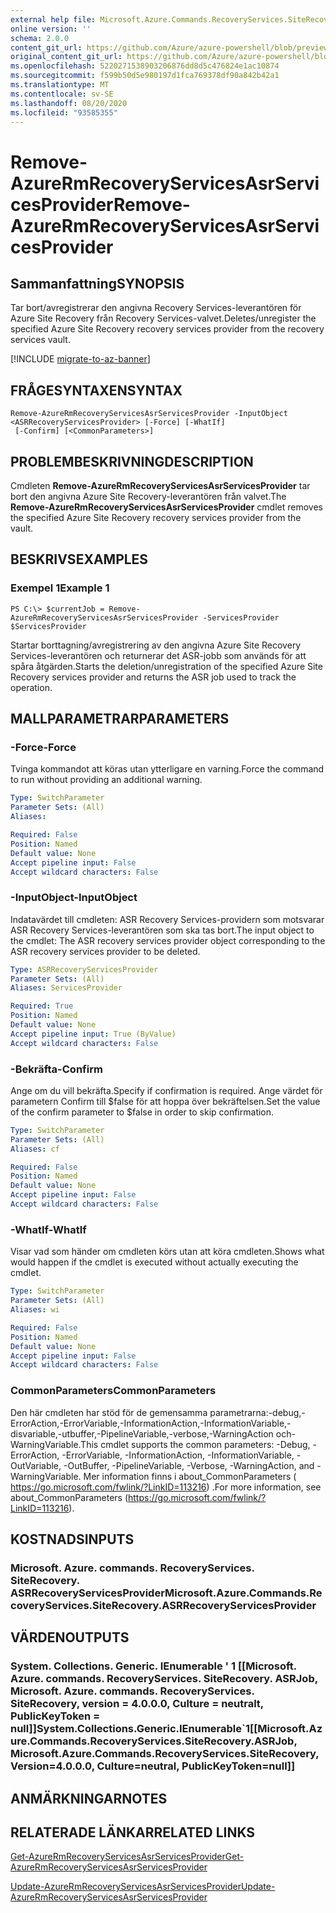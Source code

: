 ```yaml
---
external help file: Microsoft.Azure.Commands.RecoveryServices.SiteRecovery.dll-Help.xml
online version: ''
schema: 2.0.0
content_git_url: https://github.com/Azure/azure-powershell/blob/preview/src/ResourceManager/RecoveryServices.SiteRecovery/Commands.RecoveryServices.SiteRecovery/help/Remove-AzureRmRecoveryServicesAsrServicesProvider.md
original_content_git_url: https://github.com/Azure/azure-powershell/blob/preview/src/ResourceManager/RecoveryServices.SiteRecovery/Commands.RecoveryServices.SiteRecovery/help/Remove-AzureRmRecoveryServicesAsrServicesProvider.md
ms.openlocfilehash: 5220271538903206876dd8d5c476824e1ac10874
ms.sourcegitcommit: f599b50d5e980197d1fca769378df90a842b42a1
ms.translationtype: MT
ms.contentlocale: sv-SE
ms.lasthandoff: 08/20/2020
ms.locfileid: "93585355"
---
```

# <span data-ttu-id="d94be-101">Remove-AzureRmRecoveryServicesAsrServicesProvider</span><span class="sxs-lookup"><span data-stu-id="d94be-101">Remove-AzureRmRecoveryServicesAsrServicesProvider</span></span>

## <span data-ttu-id="d94be-102">Sammanfattning</span><span class="sxs-lookup"><span data-stu-id="d94be-102">SYNOPSIS</span></span>
<span data-ttu-id="d94be-103">Tar bort/avregistrerar den angivna Recovery Services-leverantören för Azure Site Recovery från Recovery Services-valvet.</span><span class="sxs-lookup"><span data-stu-id="d94be-103">Deletes/unregister the specified Azure Site Recovery recovery services provider from the recovery services vault.</span></span>

[!INCLUDE [migrate-to-az-banner](../../includes/migrate-to-az-banner.md)]

## <span data-ttu-id="d94be-104">FRÅGESYNTAXEN</span><span class="sxs-lookup"><span data-stu-id="d94be-104">SYNTAX</span></span>

```
Remove-AzureRmRecoveryServicesAsrServicesProvider -InputObject <ASRRecoveryServicesProvider> [-Force] [-WhatIf]
 [-Confirm] [<CommonParameters>]
```

## <span data-ttu-id="d94be-105">PROBLEMBESKRIVNING</span><span class="sxs-lookup"><span data-stu-id="d94be-105">DESCRIPTION</span></span>
<span data-ttu-id="d94be-106">Cmdleten **Remove-AzureRmRecoveryServicesAsrServicesProvider** tar bort den angivna Azure Site Recovery-leverantören från valvet.</span><span class="sxs-lookup"><span data-stu-id="d94be-106">The **Remove-AzureRmRecoveryServicesAsrServicesProvider** cmdlet removes the specified Azure Site Recovery recovery services provider from the vault.</span></span>

## <span data-ttu-id="d94be-107">BESKRIVS</span><span class="sxs-lookup"><span data-stu-id="d94be-107">EXAMPLES</span></span>

### <span data-ttu-id="d94be-108">Exempel 1</span><span class="sxs-lookup"><span data-stu-id="d94be-108">Example 1</span></span>
```
PS C:\> $currentJob = Remove-AzureRmRecoveryServicesAsrServicesProvider -ServicesProvider $ServicesProvider
```

<span data-ttu-id="d94be-109">Startar borttagning/avregistrering av den angivna Azure Site Recovery Services-leverantören och returnerar det ASR-jobb som används för att spåra åtgärden.</span><span class="sxs-lookup"><span data-stu-id="d94be-109">Starts the deletion/unregistration of the specified Azure Site Recovery services provider and returns the ASR job used to track the operation.</span></span>

## <span data-ttu-id="d94be-110">MALLPARAMETRAR</span><span class="sxs-lookup"><span data-stu-id="d94be-110">PARAMETERS</span></span>

### <span data-ttu-id="d94be-111">-Force</span><span class="sxs-lookup"><span data-stu-id="d94be-111">-Force</span></span>
<span data-ttu-id="d94be-112">Tvinga kommandot att köras utan ytterligare en varning.</span><span class="sxs-lookup"><span data-stu-id="d94be-112">Force the command to run without providing an additional warning.</span></span>

```yaml
Type: SwitchParameter
Parameter Sets: (All)
Aliases: 

Required: False
Position: Named
Default value: None
Accept pipeline input: False
Accept wildcard characters: False
```

### <span data-ttu-id="d94be-113">-InputObject</span><span class="sxs-lookup"><span data-stu-id="d94be-113">-InputObject</span></span>
<span data-ttu-id="d94be-114">Indatavärdet till cmdleten: ASR Recovery Services-providern som motsvarar ASR Recovery Services-leverantören som ska tas bort.</span><span class="sxs-lookup"><span data-stu-id="d94be-114">The input object to the cmdlet: The ASR recovery services provider object corresponding to the ASR recovery services provider to be deleted.</span></span>

```yaml
Type: ASRRecoveryServicesProvider
Parameter Sets: (All)
Aliases: ServicesProvider

Required: True
Position: Named
Default value: None
Accept pipeline input: True (ByValue)
Accept wildcard characters: False
```

### <span data-ttu-id="d94be-115">-Bekräfta</span><span class="sxs-lookup"><span data-stu-id="d94be-115">-Confirm</span></span>
<span data-ttu-id="d94be-116">Ange om du vill bekräfta.</span><span class="sxs-lookup"><span data-stu-id="d94be-116">Specify if confirmation is required.</span></span> <span data-ttu-id="d94be-117">Ange värdet för parametern Confirm till $false för att hoppa över bekräftelsen.</span><span class="sxs-lookup"><span data-stu-id="d94be-117">Set the value of the confirm parameter to $false in order to skip confirmation.</span></span>

```yaml
Type: SwitchParameter
Parameter Sets: (All)
Aliases: cf

Required: False
Position: Named
Default value: None
Accept pipeline input: False
Accept wildcard characters: False
```

### <span data-ttu-id="d94be-118">-WhatIf</span><span class="sxs-lookup"><span data-stu-id="d94be-118">-WhatIf</span></span>
<span data-ttu-id="d94be-119">Visar vad som händer om cmdleten körs utan att köra cmdleten.</span><span class="sxs-lookup"><span data-stu-id="d94be-119">Shows what would happen if the cmdlet is executed without actually executing the cmdlet.</span></span>

```yaml
Type: SwitchParameter
Parameter Sets: (All)
Aliases: wi

Required: False
Position: Named
Default value: None
Accept pipeline input: False
Accept wildcard characters: False
```

### <span data-ttu-id="d94be-120">CommonParameters</span><span class="sxs-lookup"><span data-stu-id="d94be-120">CommonParameters</span></span>
<span data-ttu-id="d94be-121">Den här cmdleten har stöd för de gemensamma parametrarna:-debug,-ErrorAction,-ErrorVariable,-InformationAction,-InformationVariable,-disvariable,-utbuffer,-PipelineVariable,-verbose,-WarningAction och-WarningVariable.</span><span class="sxs-lookup"><span data-stu-id="d94be-121">This cmdlet supports the common parameters: -Debug, -ErrorAction, -ErrorVariable, -InformationAction, -InformationVariable, -OutVariable, -OutBuffer, -PipelineVariable, -Verbose, -WarningAction, and -WarningVariable.</span></span> <span data-ttu-id="d94be-122">Mer information finns i about_CommonParameters ( https://go.microsoft.com/fwlink/?LinkID=113216) .</span><span class="sxs-lookup"><span data-stu-id="d94be-122">For more information, see about_CommonParameters (https://go.microsoft.com/fwlink/?LinkID=113216).</span></span>

## <span data-ttu-id="d94be-123">KOSTNADS</span><span class="sxs-lookup"><span data-stu-id="d94be-123">INPUTS</span></span>

### <span data-ttu-id="d94be-124">Microsoft. Azure. commands. RecoveryServices. SiteRecovery. ASRRecoveryServicesProvider</span><span class="sxs-lookup"><span data-stu-id="d94be-124">Microsoft.Azure.Commands.RecoveryServices.SiteRecovery.ASRRecoveryServicesProvider</span></span>

## <span data-ttu-id="d94be-125">VÄRDEN</span><span class="sxs-lookup"><span data-stu-id="d94be-125">OUTPUTS</span></span>

### <span data-ttu-id="d94be-126">System. Collections. Generic. IEnumerable ' 1 [[Microsoft. Azure. commands. RecoveryServices. SiteRecovery. ASRJob, Microsoft. Azure. commands. RecoveryServices. SiteRecovery, version = 4.0.0.0, Culture = neutralt, PublicKeyToken = null]]</span><span class="sxs-lookup"><span data-stu-id="d94be-126">System.Collections.Generic.IEnumerable\`1[[Microsoft.Azure.Commands.RecoveryServices.SiteRecovery.ASRJob, Microsoft.Azure.Commands.RecoveryServices.SiteRecovery, Version=4.0.0.0, Culture=neutral, PublicKeyToken=null]]</span></span>

## <span data-ttu-id="d94be-127">ANMÄRKNINGAR</span><span class="sxs-lookup"><span data-stu-id="d94be-127">NOTES</span></span>

## <span data-ttu-id="d94be-128">RELATERADE LÄNKAR</span><span class="sxs-lookup"><span data-stu-id="d94be-128">RELATED LINKS</span></span>

[<span data-ttu-id="d94be-129">Get-AzureRmRecoveryServicesAsrServicesProvider</span><span class="sxs-lookup"><span data-stu-id="d94be-129">Get-AzureRmRecoveryServicesAsrServicesProvider</span></span>](./Get-AzureRmRecoveryServicesAsrServicesProvider.md)

[<span data-ttu-id="d94be-130">Update-AzureRmRecoveryServicesAsrServicesProvider</span><span class="sxs-lookup"><span data-stu-id="d94be-130">Update-AzureRmRecoveryServicesAsrServicesProvider</span></span>](./Update-AzureRmRecoveryServicesAsrServicesProvider.md)
